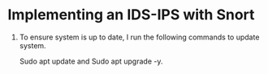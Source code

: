 # Implementing an IDS-IPS with Snort

1. To ensure system is up to date, I run the following commands to update system.

    Sudo apt update and Sudo apt upgrade -y.
